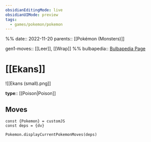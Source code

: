 ```yaml
---
obsidianEditingMode: live
obsidianUIMode: preview
tags:
  - games/pokemon/pokemon
---
```

%%
date:: 2022-11-20
parents:: [[Pokémon (Monsters)]]

gen1-moves:: [[Leer]], [[Wrap]]
%%
bulbapedia:: [Bulbapedia Page](https://bulbapedia.bulbagarden.net/wiki/Ekans_(Pok%C3%A9mon))

# [[Ekans]]

![[Ekans (small).png]]

**type**:: [[Poison|Poison]]

## Moves

```dataviewjs
const {Pokemon} = customJS
const deps = {dv}

Pokemon.displayCurrentPokemonMoves(deps)
```
